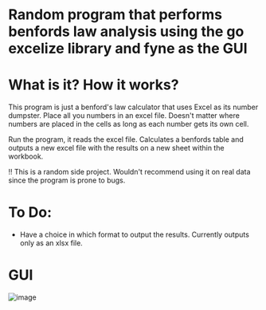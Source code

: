 # Random program that performs benfords law analysis using the go excelize library and fyne as the GUI

# What is it? How it works?
This program is just a benford's law calculator that uses Excel as its number dumpster.
Place all you numbers in an excel file. Doesn't matter where numbers are placed in the cells as long as each number gets its own cell.

Run the program, it reads the excel file. Calculates a benfords table and outputs a new excel file with the results on a new sheet within the workbook.

!! This is a random side project. Wouldn't recommend using it on real data since the program is prone to bugs.

# To Do:
- Have a choice in which format to output the results. Currently outputs only as an xlsx file.

# GUI
![image](https://user-images.githubusercontent.com/93850550/165642192-7971f879-4109-4066-b4f5-1ea98bcd8aa2.png)
